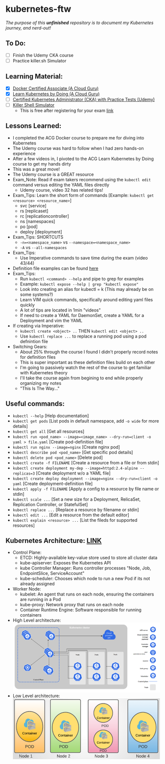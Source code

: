 # kubernetes-ftw

*The purpose of this **unfinished** repository is to document my Kubernetes journey, and nerd-out!*

## To Do:
- [ ] Finish the Udemy CKA course
- [ ] Practice killer.sh Simulator

## Learning Material:
- [x] [Docker Certified Associate (A Cloud Guru)](https://learn.acloud.guru/course/6b00566d-6246-4ebe-8257-f98f989321cf/overview)
- [x] [Learn Kubernetes by Doing (A Cloud Guru)](https://learn.acloud.guru/course/82b39fac-b9f7-43d1-8f52-6a89efe5202f/dashboard)
- [ ] [Certified Kubernetes Administrator (CKA) with Practice Tests (Udemy)](https://www.udemy.com/course/certified-kubernetes-administrator-with-practice-tests/)
- [ ] [Killer Shell Simulator](https://killer.sh/)
    - This is free after registering for your exam [link](https://killer.sh/pricing)

## Lessons Learned:
- I completed the ACG Docker course to prepare me for diving into Kubernetes
- The Udemy course was hard to follow when I had zero hands-on experience
- After a few videos in, I pivoted to the ACG Learn Kubernetes by Doing course to get my hands dirty
- This was a great move!
- The Udemy course is a GREAT resource
- Exam_Note: Read if exam takers recommend using the `kubectl edit` command versus editing the YAML files directly
    - Udemy course, video 32 has related tips!
- Exam_Tips: Learn the short form of commands [Example: `kubectl get <resource> <resource_name>`]
    - svc [service]
    - rs [replicaset]
    - rc [replicationcontroller]
    - ns [namespaces]
    - po [pod]
    - deploy [deployment]
- Exam_Tips: SHORTCUTS
    - `-n=<namespace_name>` vs `--namespace=<namespace_name>`
    - `-A` vs `--all-namespaces`
- Exam_Tips:
    - Use Imperative commands to save time during the exam (video 43/44)
- Definition file examples can be found [here](https://kubernetes.io/docs/concepts/workloads/)
- Exam_Tips:
    - Run `kubectl <command> --help` and pipe to grep for examples
    - Example: `kubectl expose --help | grep "kubectl expose"`
    - Look into creating an alias for kubectl = k (This may already be on some systems?)
    - Learn VIM quick commands, specifically around editing yaml files quickly
    - A lot of tips are located in 1min "videos"
    - If need to create a YAML for DaemonSet, create a YAML for a Deployment and vim the YAML
- If creating via Imperative:
    - `kubectl create <object> ..` THEN `kubectl edit <object> ..`
    - Use `kubectl replace ...` to replace a running pod using a pod defnintion file
- Switching Gears:
    - About 25% through the course I found I didn't properly record notes for definition files
    - This is super important as these definition files build on each other
    - I'm going to passively watch the rest of the course to get familiar with Kubernetes theory
    - I'll take the course again from begining to end while properly organizing my notes
    - "This Is The Way..."
## Useful commands:
- `kubectl --help` [Help documentation]
- `kubectl get pods` [List pods in default namespace, add `-o wide` for more details]
- `kubectl get all` [Get all resources]
- `kubectl run <pod_name> --image=<image_name> --dry-run=client -o yaml > file.yaml` [Create pod-definition file]
- `kubectl run nginx --image=nginx` [Create nginx pod]
- `kubectl describe pod <pod_name>` [Get specific pod details]
- `kubectl delete pod <pod_name>` [Delete pod]
- `kubectl create -f FILENAME` [Create a resource from a file or from stdin]
- `kubectl create deployment my-dep --image=httpd:2.4-alpine --replicas=3` [Create deployment w/o a YAML file]
- `kubectl create deploy deployment --image=nginx --dry-run=client -o yaml` [Create deployment-definition file]
- `kubectl apply -f FILENAME` [Apply a config to a resource by file name or stdin]
- `kubectl scale ...` [Set a new size for a Deployment, RelicaSet, Replication Controller, or StatefulSet]
- `kubectl replace ...` [Replace a resource by filename or stdin]
- `kubectl edit ...` [Edit a resource from the default editor]
- `kubectl explain <resource> ...` [List the fileds for supported resources]

## Kubernetes Architecture: [LINK](https://kubernetes.io/docs/concepts/overview/components/)
- Control Plane:
    - ETCD: Highly-available key-value store used to store all cluster data
    - kube-apiserver: Exposes the Kubernetes API
    - kube Controller Manager: Runs controller processes "Node, Job, EndpointSlice, ServiceAccount"
    - kube-scheduler: Chooses which node to run a new Pod if its not already assigned
- Worker Node:
    - kubelet: An agent that runs on each node, ensuring the containers are running in a Pod
    - kube-proxy: Network proxy that runs on each node
    - Container Runtime Engine: Software responsible for running containers
- High Level architecture:
![alt text](kubernetes__architecture.PNG "High Level")
- Low Level architecture:
![alt text](pod_node_container.PNG "Low Level")